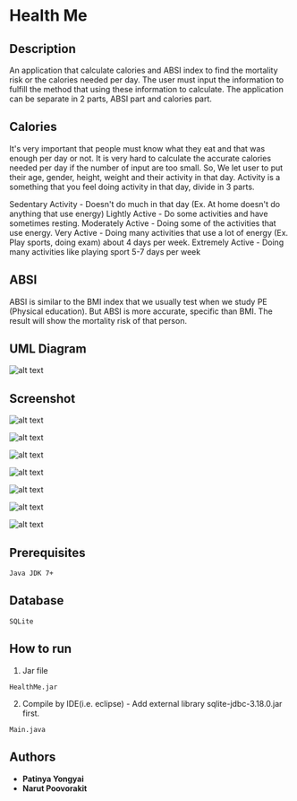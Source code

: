 # Health Me

## Description
  An application that calculate calories and ABSI index to find the mortality risk or the calories needed per day. The user must input the information to fulfill the method that using these information to calculate. The application can be separate in 2 parts, ABSI part and calories part.

## Calories
  It's very important that people must know what they eat and that was enough per day or not. It is very hard to calculate the accurate calories needed per day if the number of input are too small. So, We let user to put their age, gender, height, weight and their activity in that day. Activity is a something that you feel doing activity in that day, divide in 3 parts.

  Sedentary Activity - Doesn't do much in that day (Ex. At home doesn't do anything that use energy)
  Lightly Active - Do some activities and have sometimes resting.
  Moderately Active - Doing some of the activities that use energy.
  Very Active - Doing many activities that use a lot of energy (Ex. Play sports, doing exam) about 4 days per week.
  Extremely Active - Doing many activities like playing sport 5-7 days per week

## ABSI
  ABSI is similar to the BMI index that we usually test when we study PE (Physical education). But ABSI is more accurate, specific than BMI. The result will show the mortality risk of that person.

## UML Diagram
![alt text](https://www.mx7.com/i/197/6dRT66.png)

## Screenshot
![alt text](https://www.mx7.com/i/1f8/9Obyfr.png)

![alt text](https://www.mx7.com/i/1fa/U29ErA.png)

![alt text](https://www.mx7.com/i/119/lCXZvh.png)

![alt text](https://www.mx7.com/i/b1c/wWgE7B.png)

![alt text](https://www.mx7.com/i/b1c/wWgE7B.png)

![alt text](https://www.mx7.com/i/b3a/l0ASy4.png)

![alt text](https://www.mx7.com/i/bae/hDcrXl.png)

## Prerequisites
```
Java JDK 7+
```

## Database
```  
SQLite
```

## How to run
1. Jar file
```
HealthMe.jar
```
2. Compile by IDE(i.e. eclipse) - Add external library sqlite-jdbc-3.18.0.jar first.
```
Main.java
```


## Authors
* **Patinya Yongyai**
* **Narut Poovorakit**
